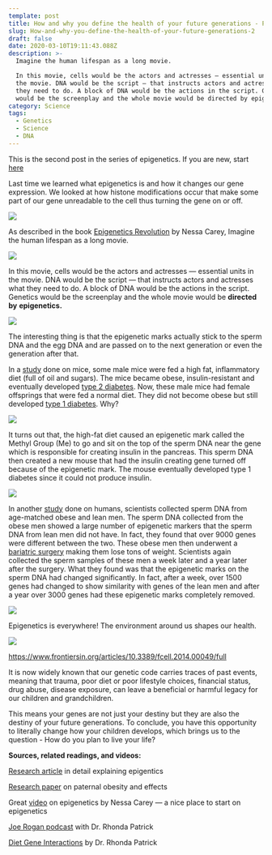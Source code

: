 ```yaml
---
template: post
title: How and why you define the health of your future generations - Part 2
slug: How-and-why-you-define-the-health-of-your-future-generations-2
draft: false
date: 2020-03-10T19:11:43.088Z
description: >-
  Imagine the human lifespan as a long movie.

  In this movie, cells would be the actors and actresses — essential units in
  the movie. DNA would be the script — that instructs actors and actresses what
  they need to do. A block of DNA would be the actions in the script. Genetics
  would be the screenplay and the whole movie would be directed by epigenetics.
category: Science
tags:
  - Genetics
  - Science
  - DNA
---
```

This is the second post in the series of epigenetics. If you are new, start [here](https://avocadolatte.com/posts/How-and-why-you-define-the-health-of-your-future-generations)

Last time we learned what epigenetics is and how it changes our gene expression. We looked at how histone modifications occur that make some part of our gene unreadable to the cell thus turning the gene on or off.

![](https://cdn-images-1.medium.com/max/1600/1*ArtpGBk2nxIhL3K9c6pt4g.png)

As described in the book [Epigenetics Revolution](https://www.amazon.com/gp/product/0231161174/ref=as_li_tl?ie=UTF8&camp=1789&creative=9325&creativeASIN=0231161174&linkCode=as2&tag=whatisep-20&linkId=c4068af53fe3c61f4fa33a92e02a7bb0) by Nessa Carey, Imagine the human lifespan as a long movie.

![](https://cdn-images-1.medium.com/max/1600/1*6OEfHq7ad2t25pIMHk8Osg.png)

In this movie, cells would be the actors and actresses — essential units in the movie. DNA would be the script — that instructs actors and actresses what they need to do. A block of DNA would be the actions in the script. Genetics would be the screenplay and the whole movie would be **directed by** **epigenetics.**

![](https://cdn-images-1.medium.com/max/1600/1*mPT4FcoVlECNpt6FV-d03Q.png)

The interesting thing is that the epigenetic marks actually stick to the sperm DNA and the egg DNA and are passed on to the next generation or even the generation after that.

In a [study](https://www.nature.com/articles/nature09491) done on mice, some male mice were fed a high fat, inflammatory diet (full of oil and sugars). The mice became obese, insulin-resistant and eventually developed [type 2 diabetes](https://www.healthline.com/health/difference-between-type-1-and-type-2-diabetes). Now, these male mice had female offsprings that were fed a normal diet. They did not become obese but still developed [type 1 diabetes](https://www.healthline.com/health/difference-between-type-1-and-type-2-diabetes). Why?

![](https://cdn-images-1.medium.com/max/1600/1*Rd0tuWeDWbQLBzCtFpgyAQ.png)

It turns out that, the high-fat diet caused an epigenetic mark called the Methyl Group (Me) to go and sit on the top of the sperm DNA near the gene which is responsible for creating insulin in the pancreas. This sperm DNA then created a new mouse that had the insulin creating gene turned off because of the epigenetic mark. The mouse eventually developed type 1 diabetes since it could not produce insulin.

![](https://cdn-images-1.medium.com/max/1600/1*ei8D31Y3ZeW4nd2oJzBDfA.png)

In another [study](https://www.cell.com/cell-metabolism/home) done on humans, scientists collected sperm DNA from age-matched obese and lean men. The sperm DNA collected from the obese men showed a large number of epigenetic markers that the sperm DNA from lean men did not have. In fact, they found that over 9000 genes were different between the two. These obese men then underwent a [bariatric surgery](https://www.mayoclinic.org/tests-procedures/bariatric-surgery/about/pac-20394258) making them lose tons of weight. Scientists again collected the sperm samples of these men a week later and a year later after the surgery. What they found was that the epigenetic marks on the sperm DNA had changed significantly. In fact, after a week, over 1500 genes had changed to show similarity with genes of the lean men and after a year over 3000 genes had these epigenetic marks completely removed.

![](https://cdn-images-1.medium.com/max/1600/1*6cTRaUXGmxzOQ8rBcYu4iw.png)

Epigenetics is everywhere! The environment around us shapes our health.

![](https://cdn-images-1.medium.com/max/1600/1*MIL-ktjMt9lHgZY3MM10GQ.jpeg)

<https://www.frontiersin.org/articles/10.3389/fcell.2014.00049/full>

It is now widely known that our genetic code carries traces of past events, meaning that trauma, poor diet or poor lifestyle choices, financial status, drug abuse, disease exposure, can leave a beneficial or harmful legacy for our children and grandchildren.

This means your genes are not just your destiny but they are also the destiny of your future generations. To conclude, you have this opportunity to literally change how your children develops, which brings us to the question - How do you plan to live your life?

**Sources, related readings, and videos:**

[Research article](https://www.frontiersin.org/articles/10.3389/fcell.2014.00049/full) in detail explaining epigentics

[Research paper](https://bmcmedicine.biomedcentral.com/articles/10.1186/1741-7015-11-29) on paternal obesity and effects

Great [video](https://www.youtube.com/watch?v=9DAcJSAM_BA&t=1262s) on epigenetics by Nessa Carey — a nice place to start on epigenetics

[Joe Rogan podcast](https://www.youtube.com/watch?v=A9Mj0Q9y084) with Dr. Rhonda Patrick

[Diet Gene Interactions](https://www.youtube.com/watch?v=wQZz5PklDB0&t=2074s) by Dr. Rhonda Patrick
